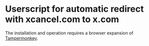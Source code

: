 # Userscript for automatic redirect with xcancel.com to x.com

The installation and operation requires a browser expansion of [Tampermonkey](https://www.tampermonkey.net).